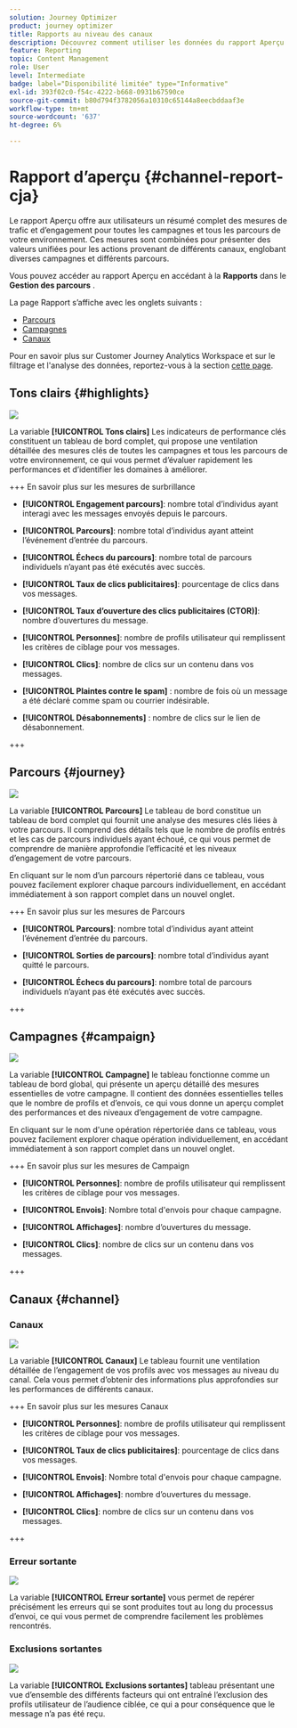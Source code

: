 ```yaml
---
solution: Journey Optimizer
product: journey optimizer
title: Rapports au niveau des canaux
description: Découvrez comment utiliser les données du rapport Aperçu
feature: Reporting
topic: Content Management
role: User
level: Intermediate
badge: label="Disponibilité limitée" type="Informative"
exl-id: 393f02c0-f54c-4222-b668-0931b67590ce
source-git-commit: b80d794f3782056a10310c65144a8eecbddaaf3e
workflow-type: tm+mt
source-wordcount: '637'
ht-degree: 6%

---
```


# Rapport d’aperçu {#channel-report-cja}

Le rapport Aperçu offre aux utilisateurs un résumé complet des mesures de trafic et d’engagement pour toutes les campagnes et tous les parcours de votre environnement. Ces mesures sont combinées pour présenter des valeurs unifiées pour les actions provenant de différents canaux, englobant diverses campagnes et différents parcours.

Vous pouvez accéder au rapport Aperçu en accédant à la **Rapports** dans le **Gestion des parcours** .

La page Rapport s’affiche avec les onglets suivants :

* [Parcours](#journey)
* [Campagnes](#campaign)
* [Canaux](#channel)

Pour en savoir plus sur Customer Journey Analytics Workspace et sur le filtrage et l&#39;analyse des données, reportez-vous à la section [cette page](https://experienceleague.adobe.com/en/docs/analytics-platform/using/cja-workspace/home).

## Tons clairs {#highlights}

![](assets/cja-highlights.png)

La variable **[!UICONTROL Tons clairs]** Les indicateurs de performance clés constituent un tableau de bord complet, qui propose une ventilation détaillée des mesures clés de toutes les campagnes et tous les parcours de votre environnement, ce qui vous permet d’évaluer rapidement les performances et d’identifier les domaines à améliorer.

+++ En savoir plus sur les mesures de surbrillance

* **[!UICONTROL Engagement parcours]**: nombre total d’individus ayant interagi avec les messages envoyés depuis le parcours.

* **[!UICONTROL Parcours]**: nombre total d’individus ayant atteint l’événement d’entrée du parcours.

* **[!UICONTROL Échecs du parcours]**: nombre total de parcours individuels n’ayant pas été exécutés avec succès.

* **[!UICONTROL Taux de clics publicitaires]**: pourcentage de clics dans vos messages.

* **[!UICONTROL Taux d’ouverture des clics publicitaires (CTOR)]**: nombre d’ouvertures du message.

* **[!UICONTROL Personnes]**: nombre de profils utilisateur qui remplissent les critères de ciblage pour vos messages.

* **[!UICONTROL Clics]**: nombre de clics sur un contenu dans vos messages.

* **[!UICONTROL Plaintes contre le spam]** : nombre de fois où un message a été déclaré comme spam ou courrier indésirable.

* **[!UICONTROL Désabonnements]** : nombre de clics sur le lien de désabonnement.

+++

## Parcours {#journey}

![](assets/cja-channel-journeys.png)

La variable **[!UICONTROL Parcours]** Le tableau de bord constitue un tableau de bord complet qui fournit une analyse des mesures clés liées à votre parcours. Il comprend des détails tels que le nombre de profils entrés et les cas de parcours individuels ayant échoué, ce qui vous permet de comprendre de manière approfondie l’efficacité et les niveaux d’engagement de votre parcours.

En cliquant sur le nom d’un parcours répertorié dans ce tableau, vous pouvez facilement explorer chaque parcours individuellement, en accédant immédiatement à son rapport complet dans un nouvel onglet.

+++ En savoir plus sur les mesures de Parcours

* **[!UICONTROL Parcours]**: nombre total d’individus ayant atteint l’événement d’entrée du parcours.

* **[!UICONTROL Sorties de parcours]**: nombre total d’individus ayant quitté le parcours.

* **[!UICONTROL Échecs du parcours]**: nombre total de parcours individuels n’ayant pas été exécutés avec succès.

+++

## Campagnes {#campaign}

![](assets/cja-channel-campaigns.png)

La variable **[!UICONTROL Campagne]** le tableau fonctionne comme un tableau de bord global, qui présente un aperçu détaillé des mesures essentielles de votre campagne. Il contient des données essentielles telles que le nombre de profils et d’envois, ce qui vous donne un aperçu complet des performances et des niveaux d’engagement de votre campagne.

En cliquant sur le nom d&#39;une opération répertoriée dans ce tableau, vous pouvez facilement explorer chaque opération individuellement, en accédant immédiatement à son rapport complet dans un nouvel onglet.

+++ En savoir plus sur les mesures de Campaign

* **[!UICONTROL Personnes]**: nombre de profils utilisateur qui remplissent les critères de ciblage pour vos messages.

* **[!UICONTROL Envois]**: Nombre total d&#39;envois pour chaque campagne.

* **[!UICONTROL Affichages]**: nombre d’ouvertures du message.

* **[!UICONTROL Clics]**: nombre de clics sur un contenu dans vos messages.

+++

## Canaux {#channel}

### Canaux

![](assets/cja-channels.png)

La variable **[!UICONTROL Canaux]** Le tableau fournit une ventilation détaillée de l’engagement de vos profils avec vos messages au niveau du canal. Cela vous permet d’obtenir des informations plus approfondies sur les performances de différents canaux.

+++ En savoir plus sur les mesures Canaux

* **[!UICONTROL Personnes]**: nombre de profils utilisateur qui remplissent les critères de ciblage pour vos messages.

* **[!UICONTROL Taux de clics publicitaires]**: pourcentage de clics dans vos messages.

* **[!UICONTROL Envois]**: Nombre total d&#39;envois pour chaque campagne.

* **[!UICONTROL Affichages]**: nombre d’ouvertures du message.

* **[!UICONTROL Clics]**: nombre de clics sur un contenu dans vos messages.

+++

### Erreur sortante

![](assets/cja-channels-outbound-errors.png)

La variable **[!UICONTROL Erreur sortante]** vous permet de repérer précisément les erreurs qui se sont produites tout au long du processus d’envoi, ce qui vous permet de comprendre facilement les problèmes rencontrés.

### Exclusions sortantes

![](assets/cja-channels-outbound-excluded.png)

La variable **[!UICONTROL Exclusions sortantes]** tableau présentant une vue d’ensemble des différents facteurs qui ont entraîné l’exclusion des profils utilisateur de l’audience ciblée, ce qui a pour conséquence que le message n’a pas été reçu.

